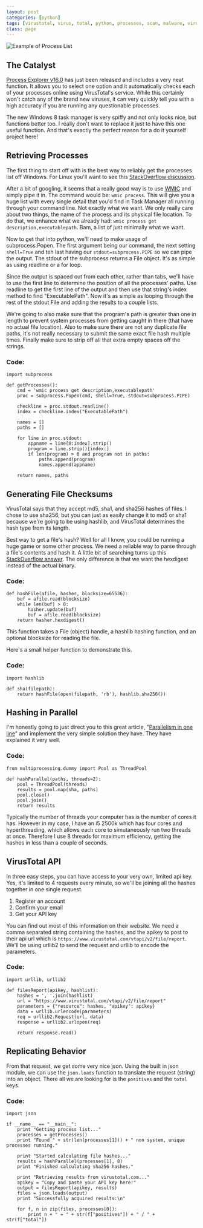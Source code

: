 ```yaml
---
layout: post
categories: [python]
tags: [virustotal, virus, total, python, processes, scan, malware, virus]
class: page
---
```


![Example of Process List](http://i.imgur.com/5oHMeMz.png)

## The Catalyst

[Process Explorer v16.0](http://technet.microsoft.com/en-us/sysinternals/bb896653) has just been released and includes a very neat function. It allows you to select one option and it automatically checks each of your processes online using VirusTotal's service. While this certainly won't catch any of the brand new viruses, it can very quickly tell you with a high accuracy if you are running any questionable processes.

The new Windows 8 task manager is very spiffy and not only looks nice, but functions better too. I really don't want to replace it just to have this one useful function. And that's exactly the perfect reason for a do it yourself project here!

## Retrieving Processes

The first thing to start off with is the best way to reliably get the processes list off Windows. For Linux you'll want to see this [StackOverflow discussion](http://stackoverflow.com/questions/2703640/process-list-on-linux-via-python).

After a bit of googling, it seems that a really good way is to use [WMIC](http://technet.microsoft.com/en-us/library/bb742610.aspx) and simply pipe it in. The command would be: `wmic process`. This will give you a huge list with every single detail that you'd find in Task Manager all running through your command line. Not exactly what we want. We only really care about two things, the name of the process and its physical file location. To do that, we enhance what we already had: `wmic process get description,executablepath`. Bam, a list of just minimally what we want.

Now to get that into python, we'll need to make usage of subprocess.Popen. The first argument being our command, the next setting `shell=True` and teh last having our `stdout=subprocess.PIPE` so we can pipe the output. The stdout of the subprocess returns a File object. It's as simple as using readline or a for loop.

Since the output is spaced out from each other, rather than tabs, we'll have to use the first line to determine the position of all the processes' paths. Use readline to get the first line of the output and then use that string's index method to find "ExecutablePath". Now it's as simple as looping through the rest of the stdout File and adding the results to a couple lists.

We're going to also make sure that the program's path is greater than one in length to prevent system processes from getting caught in there (that have no actual file location). Also to make sure there are not any duplicate file paths, it's not really necessary to submit the same exact file hash multiple times. Finally make sure to strip off all that extra empty spaces off the strings.

### Code:
    import subprocess
    
    def getProcesses():
    	cmd = 'wmic process get description,executablepath'
    	proc = subprocess.Popen(cmd, shell=True, stdout=subprocess.PIPE)
    
    	checkline = proc.stdout.readline()
    	index = checkline.index("ExecutablePath")
    
    	names = []
    	paths = []
    
    	for line in proc.stdout:
    		appname = line[0:index].strip()
    		program = line.strip()[index:]
    		if len(program) > 0 and program not in paths:
    			paths.append(program)
    			names.append(appname)
    
    	return names, paths

## Generating File Checksums

VirusTotal says that they accept md5, sha1, and sha256 hashes of files. I chose to use sha256, but you can just as easily change it to md5 or sha1 because we're going to be using hashlib, and VirusTotal determines the hash type from its length.

Best way to get a file's hash? Well for all I know, you could be running a huge game or some other process. We need a reliable way to parse through a file's contents and hash it. A little bit of searching turns up this [StackOverflow answer](http://stackoverflow.com/questions/3431825/python-generating-a-md5-checksum-of-a-file). The only difference is that we want the hexdigest instead of the actual binary.

### Code:
    def hashFile(afile, hasher, blocksize=65536):
        buf = afile.read(blocksize)
        while len(buf) > 0:
            hasher.update(buf)
            buf = afile.read(blocksize)
        return hasher.hexdigest()

This function takes a File (object) handle, a hashlib hashing function, and an optional blocksize for reading the file.

Here's a small helper function to demonstrate this.

### Code:
    import hashlib
    
    def sha(filepath):
    	return hashFile(open(filepath, 'rb'), hashlib.sha256())

## Hashing in Parallel

I'm honestly going to just direct you to this great article, "[Parallelism in one line](https://medium.com/building-things-on-the-internet/40e9b2b36148)" and implement the very simple solution they have. They have explained it very well.

### Code:
    from multiprocessing.dummy import Pool as ThreadPool
    
    def hashParallel(paths, threads=2):
    	pool = ThreadPool(threads)
    	results = pool.map(sha, paths)
    	pool.close()
    	pool.join()
    	return results

Typically the number of threads your computer has is the number of cores it has. However in my case, I have an i5 2500k which has four cores and hyperthreading, which allows each core to simutaneously run two threads at once. Therefore I use 8 threads for maximum efficiency, getting the hashes in less than a couple of seconds.

## VirusTotal API

In three easy steps, you can have access to your very own, limited api key. Yes, it's limited to 4 requests every minute, so we'll be joining all the hashes together in one single request.

1. Register an account
2. Confirm your email
3. Get your API key

You can find out most of this information on their website. We need a comma separated string containing the hashes, and the apikey to post to their api url which is `https://www.virustotal.com/vtapi/v2/file/report`. We'll be using urllib2 to send the request and urllib to encode the parameters.

### Code:
    import urllib, urllib2
    
    def filesReport(apikey, hashlist):
    	hashes = ', '.join(hashlist)
    	url = "https://www.virustotal.com/vtapi/v2/file/report"
    	parameters = {"resource": hashes, "apikey": apikey}
    	data = urllib.urlencode(parameters)
    	req = urllib2.Request(url, data)
    	response = urllib2.urlopen(req)
    
    	return response.read()

## Replicating Behavior

From that request, we get some very nice json. Using the built in json module, we can use the `json.loads` function to translate the request (string) into an object. There all we are looking for is the `positives` and the `total` keys.

### Code:
    import json
    
    if __name__ == "__main__":
    	print "Getting process list..."
    	processes = getProcesses()
    	print "Found " + str(len(processes[1])) + " non system, unique processes running."
    
    	print "Started calculating file hashes..."
    	results = hashParallel(processes[1], 8)
    	print "Finished calculating sha256 hashes."
    
    	print "Retrieving results from virustotal.com..."
    	apikey = "Copy and paste your API key here!"
    	output = filesReport(apikey, results)
    	files = json.loads(output)
    	print "Successfully acquired results:\n"
    
    	for f, n in zip(files, processes[0]):
    		print n + " = " + str(f["positives"]) + " / " + str(f["total"])
